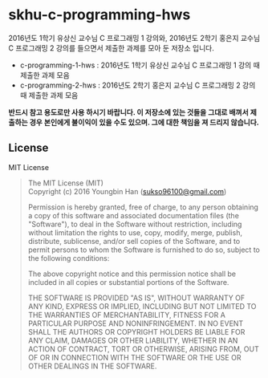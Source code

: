# skhu-c-programming-hws

2016년도 1학기 유상신 교수님 C 프로그래밍 1 강의와, 2016년도 2학기 홍은지 교수님 C 프로그래밍 2 강의를 들으면서 제출한 과제를 모아 둔 저장소 입니다.

- c-programming-1-hws : 2016년도 1학기 유상신 교수님 C 프로그래밍 1 강의 때 제출한 과제 모음
- c-programming-2-hws : 2016년도 2학기 홍은지 교수님 C 프로그래밍 2 강의 때 제출한 과제 모음

**반드시 참고 용도로만 사용 하시기 바랍니다. 이 저장소에 있는 것들을 그대로 배껴서 제출하는 경우 본인에게 불이익이 있을 수도 있으며. 그에 대한 책임을 져 드리지 않습니다.**

## License
MIT License
>
>The MIT License (MIT)  
>Copyright (c) 2016 Youngbin Han (sukso96100@gmail.com)
>
>Permission is hereby granted, free of charge, to any person obtaining a copy of this software and associated documentation files (the "Software"), to deal in the Software without restriction, including without limitation the rights to use, copy, modify, merge, publish, distribute, sublicense, and/or sell copies of the Software, and to permit persons to whom the Software is furnished to do so, subject to the following conditions:
>
>The above copyright notice and this permission notice shall be included in all copies or substantial portions of the Software.
>
>THE SOFTWARE IS PROVIDED "AS IS", WITHOUT WARRANTY OF ANY KIND, EXPRESS OR IMPLIED, INCLUDING BUT NOT LIMITED TO THE WARRANTIES OF MERCHANTABILITY, FITNESS FOR A PARTICULAR PURPOSE AND NONINFRINGEMENT. IN NO EVENT SHALL THE AUTHORS OR COPYRIGHT HOLDERS BE LIABLE FOR ANY CLAIM, DAMAGES OR OTHER LIABILITY, WHETHER IN AN ACTION OF CONTRACT, TORT OR OTHERWISE, ARISING FROM, OUT OF OR IN CONNECTION WITH THE SOFTWARE OR THE USE OR OTHER DEALINGS IN THE SOFTWARE.
>
